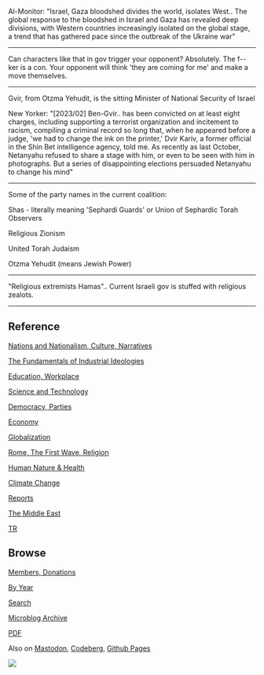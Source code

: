
Al-Monitor: "Israel, Gaza bloodshed divides the world, isolates
West.. The global response to the bloodshed in Israel and Gaza has
revealed deep divisions, with Western countries increasingly isolated
on the global stage, a trend that has gathered pace since the outbreak
of the Ukraine war"

---

Can characters like that in gov trigger your opponent? Absolutely. The
f--ker is a con. Your opponent will think 'they are coming for me' and
make a move themselves. 

---

Gvir, from Otzma Yehudit, is the sitting Minister of National Security
of Israel

New Yorker: "[2023/02] Ben-Gvir.. has been convicted on at least eight
charges, including supporting a terrorist organization and incitement
to racism, compiling a criminal record so long that, when he appeared
before a judge, 'we had to change the ink on the printer,' Dvir Kariv,
a former official in the Shin Bet intelligence agency, told me. As
recently as last October, Netanyahu refused to share a stage with him,
or even to be seen with him in photographs. But a series of
disappointing elections persuaded Netanyahu to change his mind"

---

Some of the party names in the current coalition:

Shas - literally meaning 'Sephardi Guards' or Union of Sephardic Torah
Observers

Religious Zionism

United Torah Judaism

Otzma Yehudit (means Jewish Power)

---

"Religious extremists Hamas"..  Current Israeli gov is stuffed with
religious zealots.

---

## Reference

[Nations and Nationalism, Culture, Narratives](0119/2013/02/nations-and-nationalism.html)

[The Fundamentals of Industrial Ideologies](0119/2011/04/fundamentals-of-industrial-ideologies.html)

[Education, Workplace](0119/2017/09/education-workplace.html)

[Science and Technology](0119/2018/09/science-technology.html)

[Democracy, Parties](0119/2016/11/democracy.html)

[Economy](2021/01/economy.html)

[Globalization](0119/2018/09/globalization.html)

[Rome, The First Wave, Religion](0119/2017/12/rome.html)

[Human Nature & Health](2020/07/human-nature.html)

[Climate Change](2022/01/climate.html)

[Reports](2021/01/reports.html)

[The Middle East](0119/2019/07/middleeast.html)

[TR](../tr/index.html)

## Browse

[Members, Donations](2022/08/members.html)

[By Year](years.html)

[Search](search.html)

[Microblog Archive](mbl/index.html)

[PDF](https://drive.google.com/uc?export=view&id=1FSi-1MnqXVq_PVTEXzzflwN8-7h92N_R)

Also on 
[Mastodon](https://fosstodon.org/@muratk5n),
[Codeberg](https://muratk5n.codeberg.page/en/),
[Github Pages](https://muratk5n.github.io/thirdwave/en/)

<img src='https://drive.google.com/uc?export=view&id=1zsIeciFSvlr-sWB84Tc0mfZ_NYqn9VQx'/> 





